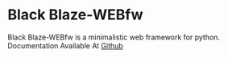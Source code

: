 # Black Blaze-WEBfw

Black Blaze-WEBfw is a minimalistic web framework for python. Documentation Available At
[Github](https://github.com/Black-Blaze/web-fw/)